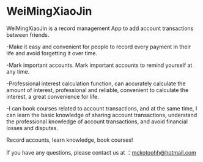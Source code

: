 # WeiMingXiaoJin

WeiMingXiaoJin is a record management App to add account transactions between friends. 

-Make it easy and convenient for people to record every payment in their life and avoid forgetting it over time.

-Mark important accounts. Mark important accounts to remind yourself at any time.

-Professional interest calculation function, can accurately calculate the amount of interest, professional and reliable, convenient to calculate the interest, a great convenience for life.

-I can book courses related to account transactions, and at the same time, I can learn the basic knowledge of sharing account transactions, understand the professional knowledge of account transactions, and avoid financial losses and disputes.

Record accounts, learn knowledge, book courses!

If you have any questions, please contact us at ：mckotoohh@hotmail.com
